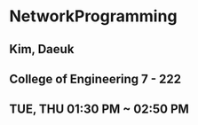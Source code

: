 # NetworkProgramming
## Kim, Daeuk
## College of Engineering 7 - 222 
## TUE, THU 01:30 PM ~ 02:50 PM
